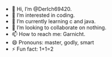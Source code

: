 - 👋 Hi, I’m @DerIch69420.
- 👀 I’m interested in coding.
- 🌱 I’m currently learning c and java.
- 💞️ I’m looking to collaborate on nothing.
- 📫 How to reach me: Garnicht.
- 😄 Pronouns: master, godly, smart
- ⚡ Fun fact: 1+1=2

<!---
DerIch69420/DerIch69420 is a ✨ special ✨ repository because its `README.md` (this file) appears on your GitHub profile.
You can click the Preview link to take a look at your changes.
--->
